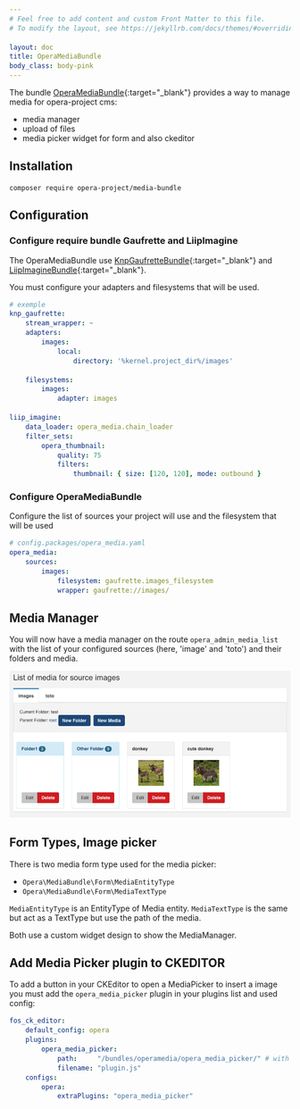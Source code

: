 ```yaml
---
# Feel free to add content and custom Front Matter to this file.
# To modify the layout, see https://jekyllrb.com/docs/themes/#overriding-theme-defaults

layout: doc
title: OperaMediaBundle
body_class: body-pink
---
```


The bundle [OperaMediaBundle](https://github.com/opera-project/OperaMediaBundle){:target="_blank"} provides a way to manage media for opera-project cms:
- media manager
- upload of files
- media picker widget for form and also ckeditor

## Installation

````
composer require opera-project/media-bundle
````

## Configuration

### Configure require bundle Gaufrette and LiipImagine

The OperaMediaBundle use [KnpGaufretteBundle](https://github.com/KnpLabs/KnpGaufretteBundle){:target="_blank"} and [LiipImagineBundle](https://github.com/liip/LiipImagineBundle){:target="_blank"}.

You must configure your adapters and filesystems that will be used.

```yaml
# exemple
knp_gaufrette:
    stream_wrapper: ~
    adapters:
        images:
            local:
                directory: '%kernel.project_dir%/images'
                
    filesystems:
        images:
            adapter: images

liip_imagine:
    data_loader: opera_media.chain_loader
    filter_sets:
        opera_thumbnail:
            quality: 75
            filters:
                thumbnail: { size: [120, 120], mode: outbound }
```

### Configure OperaMediaBundle

Configure the list of sources your project will use and the filesystem that will be used

```yaml
# config.packages/opera_media.yaml
opera_media:
    sources:
        images:
            filesystem: gaufrette.images_filesystem
            wrapper: gaufrette://images/
```

## Media Manager

You will now have a media manager on the route `opera_admin_media_list` with the list of your configured sources (here, 'image' and 'toto') and their folders and media.

![MediaManager](images/OperaMediaBundle/manager.png)

## Form Types, Image picker

There is two media form type used for the media picker:
- `Opera\MediaBundle\Form\MediaEntityType`
- `Opera\MediaBundle\Form\MediaTextType`

`MediaEntityType` is an EntityType of Media entity.
`MediaTextType` is the same but act as a TextType but use the path of the media.

Both use a custom widget design to show the MediaManager.

## Add Media Picker plugin to CKEDITOR

To add a button in your CKEditor to open a MediaPicker to insert a image you must add the `opera_media_picker` plugin in your plugins list and used config:

```yaml
fos_ck_editor:
    default_config: opera
    plugins:
        opera_media_picker:
            path:     "/bundles/operamedia/opera_media_picker/" # with trailing slash
            filename: "plugin.js"
    configs:
        opera:
            extraPlugins: "opera_media_picker"
```